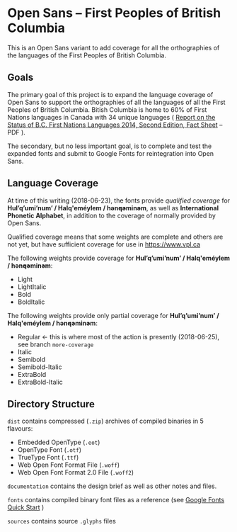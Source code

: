 # Open Sans – First Peoples of British Columbia
This is an Open Sans variant to add coverage for all the orthographies of the languages of the First Peoples of British Columbia.

## Goals

The primary goal of this project is to expand the language coverage of Open Sans to support the orthographies of all the languages of all the First Peoples of British Columbia. Bitish Columbia is home to 60% of First Nations languages in Canada with 34 unique languages ( [Report on the Status of B.C. First Nations Languages 2014, Second Edition, Fact Sheet](http://www.fpcc.ca/files/PDF/Language/2014_Language_Report_Fact_Sheet.pdf) – PDF ).

The secondary, but no less important goal, is to complete and test the expanded fonts and submit to Google Fonts for reintegration into Open Sans.

## Language Coverage

At time of this writing (2018-06-23), the fonts provide _qualified coverage_ for **Hul’q’umi’num’ / Halq'eméylem / hən̓q̓əmin̓əm**, as well as **International Phonetic Alphabet**, in addition to the coverage of normally provided by Open Sans.

Qualified coverage means that some weights are complete and others are not yet, but have sufficient coverage for use in https://www.vpl.ca

The following weights provide coverage for **Hul’q’umi’num’ / Halq'eméylem / hən̓q̓əmin̓əm**:
- Light
- LightItalic
- Bold
- BoldItalic

The following weights provide only partial coverage for **Hul’q’umi’num’ / Halq'eméylem / hən̓q̓əmin̓əm**:
- Regular ← this is where most of the action is presently (2018-06-25), see branch `more-coverage`
- Italic
- Semibold
- Semibold-Italic
- ExtraBold
- ExtraBold-Italic

## Directory Structure

`dist` contains compressed (`.zip`) archives of compiled binaries in 5 flavours:
- Embedded OpenType (`.eot`)
- OpenType Font (`.otf`)
- TrueType Font (`.ttf`)
- Web Open Font Format File (`.woff`)
- Web Open Font Format 2.0 File (`.woff2`)

`documentation` contains the design brief as well as other notes and files.

`fonts` contains compiled binary font files as a reference (see [Google Fonts Quick Start](https://github.com/googlefonts/gf-docs/blob/master/QuickStartGlyphs.md) )

`sources` contains source `.glyphs` files
